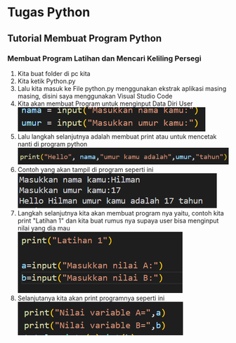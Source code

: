 # Tugas Python

## Tutorial Membuat Program Python

### Membuat Program Latihan dan Mencari Keliling Persegi

1. Kita buat folder di pc kita <br>
2. Kita ketik Python.py<br>
3. Lalu kita masuk ke File python.py menggunakan ekstrak aplikasi masing masing, disini saya menggunakan Visual Studio Code<br>
4. Kita akan membuat Program untuk menginput Data Diri User <br>
![gambar 1](Screenshot/ss1.png) <br>
5. Lalu langkah selanjutnya adalah membuat print atau untuk mencetak nanti di program python <br>
![gambar 2](Screenshot/ss2.png) <br>
6. Contoh yang akan tampil di program seperti ini <br>
![gambar 3](Screenshot/ss7.png) <br>
7. Langkah selanjutnya kita akan membuat program nya yaitu, contoh kita print "Latihan 1"  dan kita buat rumus nya supaya user bisa menginput nilai yang dia mau <br>
![gambar 4](Screenshot/ss3.png) <br>
8. Selanjutanya kita akan print programnya seperti ini <br>
![gambar 5](Screenshot/ss4.png) <br>

